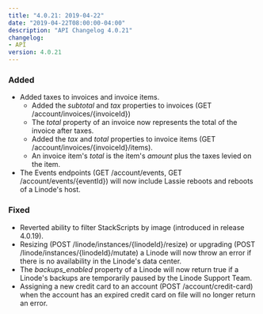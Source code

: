 ```yaml
---
title: "4.0.21: 2019-04-22"
date: "2019-04-22T08:00:00-04:00"
description: "API Changelog 4.0.21"
changelog:
- API
version: 4.0.21
---
```


### Added

- Added taxes to invoices and invoice items.
    - Added the *subtotal* and *tax* properties to invoices (GET /account/invoices/{invoiceId})
    - The *total* property of an invoice now represents the total of the invoice after taxes.
    - Added the *tax* and *total* properties to invoice items (GET /account/invoices/{invoiceId}/items).
    - An invoice item's *total* is the item's *amount* plus the taxes levied on the item.
- The Events endpoints (GET /account/events, GET /account/events/{eventId}) will now include Lassie reboots and reboots of a Linode's host.

### Fixed

- Reverted ability to filter StackScripts by image (introduced in release 4.0.19).
- Resizing (POST /linode/instances/{linodeId}/resize) or upgrading (POST /linode/instances/{linodeId}/mutate) a Linode will now throw an error if there is no availability in the Linode's data center.
- The *backups\_enabled* property of a Linode will now return true if a Linode's backups are temporarily paused by the Linode Support Team.
- Assigning a new credit card to an account (POST /account/credit-card) when the account has an expired credit card on file will no longer return an error.
